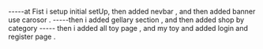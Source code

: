 -----at Fist i setup initial setUp, then added nevbar , and then added banner use carosor .
-----then i added gellary section , and then added shop by category 
----- then i added all toy page , and my toy and added login and register page .